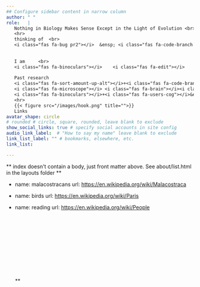 ```yaml
---
## Configure sidebar content in narrow column
author: " "
role:   | 
   Nothing in Biology Makes Sense Except in the Light of Evolution <br><i class="fas fa-caret-right"></i> Dobzhansky   
   <hr> 
   thinking of  <br>  
   <i class="fas fa-bug pr2"></i>  &ensp; <i class="fas fa-code-branch pr2"></i>  &ensp;  <i class="fas fa-brain"></i>  &ensp; <i class="fas fa-edit"></i> 
 
 
   I am     <br> 
   <i class="fas fa-binoculars"></i>    <i class="fas fa-edit"></i>     <i class="fas fa-microscope"></i>   <i class="fas fa-pastafarianism"></i>   <i class="fas fa-brain"></i> 	  <i class="fas fa-laptop-code"></i><i class="fas fa-laptop"></i> <br> 
 
   Past research  
   <i class="fas fa-sort-amount-up-alt"></i>+<i class="fas fa-code-branch pr2"></i>&ensp;
   <i class="fas fa-microscope"></i> <i class="fas fa-brain"></i><i class="fas fa-arrows-alt-h"></i><i class="fas fa-brain"></i><br>
   <i class="fas fa-binoculars"></i>+<i class="fas fa-users-cog"></i>&ensp;  <i class="far fa-eye"></i>+<i class="fas fa-users-cog"></i> 
   <hr> 
   {{< figure src="/images/hook.png" title="">}}
   Links
avatar_shape: circle 
# rounded # circle, square, rounded, leave blank to exclude
show_social_links: true # specify social accounts in site config
audio_link_label:  # "How to say my name" leave blank to exclude
link_list_label: "" # bookmarks, elsewhere, etc.
link_list: 

---
```


** index doesn't contain a body, just front matter above.
See about/list.html in the layouts folder **

 - name: malacostracans
  url: https://en.wikipedia.org/wiki/Malacostraca
- name: birds 
  url: https://en.wikipedia.org/wiki/Paris
- name: reading
  url: https://en.wikipedia.org/wiki/People
      &ensp; 

  <i class="fas fa-binoculars"></i>  
  <i class="fas fa-edit"></i>  
  <i class="fas fa-microscope"></i>  
  <i class="fas fa-pastafarianism"></i>  
  <i class="fas fa-brain"></i>   
  <i class="fas fa-laptop-code"></i>  
  
  <i class="fas fa-sitemap"></i>   
  <i class="fas fa-chart-line"></i> 
  <i class="fas fa-tools"></i>  
  <i class="fas fa-laptop-code"></i>  
  <i class="fas fa-laptop"></i>  
   <i class="fas fa-skull-crossbones"></i>**

